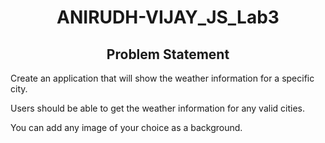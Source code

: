 <h1 align="center">ANIRUDH-VIJAY_JS_Lab3</h1>
<h2 align="center">Problem Statement </h2>
<p align="center">
 
 Create an application that will show the weather information for a specific city.
 
 Users should be able to get the weather information for any valid cities.
 
 You can add any image of your choice as a background.
 
 </p>


